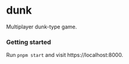 # dunk

Multiplayer dunk-type game.

### Getting started

Run `pnpm start` and visit https://localhost:8000.
